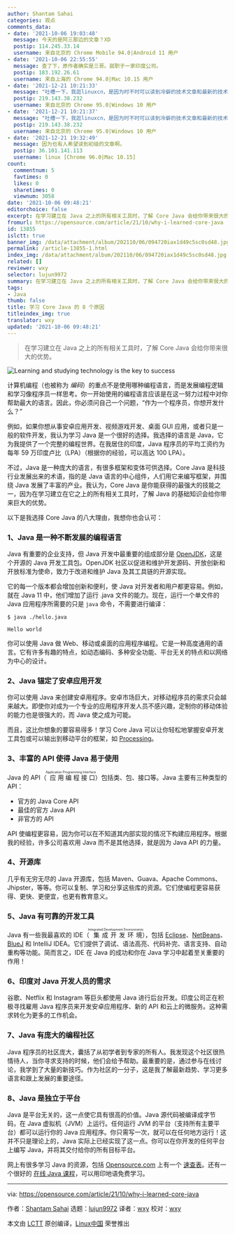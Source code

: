 ```yaml
---
author: Shantam Sahai
categories: 观点
comments_data:
- date: '2021-10-06 19:03:48'
  message: 今天的是阿三那边的文章？XD
  postip: 114.245.33.14
  username: 来自北京的 Chrome Mobile 94.0|Android 11 用户
- date: '2021-10-06 22:55:55'
  message: 查了下，原作者确实是三哥。就职于一家印度公司。
  postip: 183.192.26.61
  username: 来自上海的 Chrome 94.0|Mac 10.15 用户
- date: '2021-12-21 10:21:33'
  message: "吐槽一下，我逛linuxcn，是因为时不时可以读到冷僻的技术文章和最新的技术新闻。<br />\r\n<br />\r\n这么肤浅内容的文章，登载受众是谁？"
  postip: 219.143.38.232
  username: 来自北京的 Chrome 95.0|Windows 10 用户
- date: '2021-12-21 10:21:37'
  message: "吐槽一下，我逛linuxcn，是因为时不时可以读到冷僻的技术文章和最新的技术新闻。<br />\r\n<br />\r\n这么肤浅内容的文章，登载受众是谁？"
  postip: 219.143.38.232
  username: 来自北京的 Chrome 95.0|Windows 10 用户
- date: '2021-12-21 19:32:49'
  message: 因为也有人希望读到初级的文章啊。
  postip: 36.101.141.113
  username: linux [Chrome 96.0|Mac 10.15]
count:
  commentnum: 5
  favtimes: 0
  likes: 0
  sharetimes: 0
  viewnum: 3058
date: '2021-10-06 09:48:21'
editorchoice: false
excerpt: 在学习建立在 Java 之上的所有相关工具时，了解 Core Java 会给你带来很大的优势。
fromurl: https://opensource.com/article/21/10/why-i-learned-core-java
id: 13855
islctt: true
banner_img: /data/attachment/album/202110/06/094720iax1d49c5sc0sd48.jpg
permalink: /article-13855-1.html
index_img: /data/attachment/album/202110/06/094720iax1d49c5sc0sd48.jpg.thumb.jpg
related: []
reviewer: wxy
selector: lujun9972
summary: 在学习建立在 Java 之上的所有相关工具时，了解 Core Java 会给你带来很大的优势。
tags:
- Java
thumb: false
title: 学习 Core Java 的 8 个原因
titleindex_img: true
translator: wxy
updated: '2021-10-06 09:48:21'
---
```



> 
> 在学习建立在 Java 之上的所有相关工具时，了解 Core Java 会给你带来很大的优势。
> 
> 
> 


![](/data/attachment/album/202110/06/094720iax1d49c5sc0sd48.jpg "Learning and studying technology is the key to success")


计算机编程（也被称为 *编码*）的重点不是使用哪种编程语言，而是发展编程逻辑和学习像程序员一样思考。你一开始使用的编程语言应该是在这一努力过程中对你帮助最大的语言。因此，你必须问自己一个问题，“作为一个程序员，你想开发什么？”


例如，如果你想从事安卓应用开发、视频游戏开发、桌面 GUI 应用，或者只是一般的软件开发，我认为学习 Java 是一个很好的选择。我选择的语言是 Java，它为我提供了一个完整的编程世界。在我居住的印度，Java 程序员的平均工资约为每年 59 万印度卢比（LPA）（根据你的经验，可以高达 100 LPA）。


不过，Java 是一种庞大的语言，有很多框架和变体可供选择。Core Java 是科技行业发展出来的术语，指的是 Java 语言的中心组件，人们用它来编写框架，并围绕 Java 发展了丰富的产业。我认为，Core Java 是你能获得的最强大的技能之一，因为在学习建立在它之上的所有相关工具时，了解 Java 的基础知识会给你带来巨大的优势。


以下是我选择 Core Java 的八大理由，我想你也会认可：


### 1、Java 是一种不断发展的编程语言


Java 有重要的企业支持，但 Java 开发中最重要的组成部分是 [OpenJDK](https://developer.ibm.com/components/open-jdk/)，这是个开源的 Java 开发工具包。OpenJDK 社区以促进和维护开发源码、开放创新和开放标准为使命，致力于改进和维护 Java 及其工具链的开源实现。


它的每一个版本都会增加创新和便利，使 Java 对开发者和用户都更容易。例如，就在 Java 11 中，他们增加了运行 .java 文件的能力。现在，运行一个单文件的 Java 应用程序所需要的只是 `java` 命令，不需要进行编译：



```
$ java ./hello.java

Hello world

```

你可以使用 Java 做 Web、移动或桌面的应用程序编程。它是一种高度通用的语言。它有许多有趣的特点，如动态编码、多种安全功能、平台无关的特点和以网络为中心的设计。


### 2、Java 锚定了安卓应用开发


你可以使用 Java 来创建安卓用程序。安卓市场巨大，对移动程序员的需求只会越来越大。即使你对成为一个专业的应用程序开发人员不感兴趣，定制你的移动体验的能力也是很强大的，而 Java 使之成为可能。


而且，这比你想象的要容易得多！学习 Core Java 可以让你轻松地掌握安卓开发工具包或可以输出到移动平台的框架，如 [Processing](http://processing.org/)。


### 3、丰富的 API 使得 Java 易于使用


Java 的 API（<ruby> 应用编程接口 <rt>  Application Programming Interface </rt></ruby>）包括类、包、接口等。Java 主要有三种类型的 API：


* 官方的 Java Core API
* 最佳的官方 Java API
* 非官方的 API


API 使编程更容易，因为你可以在不知道其内部实现的情况下构建应用程序。根据我的经验，许多公司喜欢用 Java 而不是其他选择，就是因为 Java API 的力量。


### 4、开源库


几乎有无穷无尽的 Java 开源库，包括 Maven、Guava、Apache Commons、Jhipster，等等。你可以复制、学习和分享这些库的资源。它们使编程更容易获得、更快、更便宜，也更有教育意义。


### 5、Java 有可靠的开发工具


Java 有一些我最喜欢的 IDE（<ruby> 集成开发环境 <rt>  Integrated Development Environments </rt></ruby>），包括 [Eclipse](https://opensource.com/article/20/12/eclipse)、[NetBeans](https://opensource.com/article/20/12/netbeans)、[BlueJ](https://opensource.com/article/20/7/ide-java#bluej) 和 IntelliJ IDEA。它们提供了调试、语法高亮、代码补完、语言支持、自动重构等功能。简而言之，IDE 在 Java 的成功和你在 Java 学习中起着至关重要的作用！


### 6、印度对 Java 开发人员的需求


谷歌、Netflix 和 Instagram 等巨头都使用 Java 进行后台开发。印度公司正在积极寻找雇用 Java 程序员来开发安卓应用程序、新的 API 和云上的微服务。这种需求转化为更多的工作机会。


### 7、Java 有庞大的编程社区


Java 程序员的社区庞大，囊括了从初学者到专家的所有人。我发现这个社区很热情待人，当你寻求支持的时候，他们会给予帮助。最重要的是，通过参与在线讨论，我学到了大量的新技巧。作为社区的一分子，这是我了解最新趋势、学习更多语言和跟上发展的重要途径。


### 8、Java 是独立于平台


Java 是平台无关的，这一点使它具有很高的价值。Java 源代码被编译成字节码，在 Java 虚拟机（JVM）上运行。任何运行 JVM 的平台（支持所有主要平台）都可以运行你的 Java 应用程序。你只需写一次，就可以在任何地方运行！这并不只是理论上的，Java 实际上已经实现了这一点。你可以在你开发的任何平台上编写 Java，并将其交付给你的所有目标平台。


网上有很多学习 Java 的资源，包括 [Opensource.com](http://Opensource.com) 上有一个 [速查表](https://opensource.com/downloads/java-cheat-sheet)。还有一个很好的 [在线 Java 课程](https://www.learnvern.com/course/core-java-programming-tutorial)，可以用印地语免费学习。




---


via: <https://opensource.com/article/21/10/why-i-learned-core-java>


作者：[Shantam Sahai](https://opensource.com/users/shantam-sahai) 选题：[lujun9972](https://github.com/lujun9972) 译者：[wxy](https://github.com/wxy) 校对：[wxy](https://github.com/wxy)


本文由 [LCTT](https://github.com/LCTT/TranslateProject) 原创编译，[Linux中国](https://linux.cn/) 荣誉推出